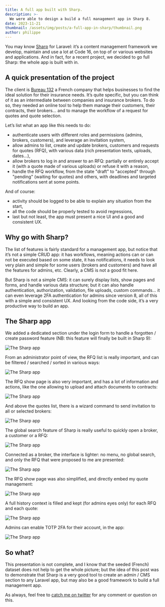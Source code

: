 ```yaml
---
title: A full app built with Sharp.
description: >-
  We were able to design a build a full management app in Sharp 8. 
date: 2023-11-21
thumbnail: /assets/img/posts/a-full-app-in-sharp/thumbnail.png
author: philippe
---
```


You may know [Sharp](https://sharp.code16.fr) for Laravel: it’s a content management framework we develop, maintain and use a lot at Code 16, on top of or various websites and applications. And in fact, for a recent project, we decided to go full Sharp: the whole app is built with in.

## A quick presentation of the project

The client is [Bureau 132](https://www.bureau132.fr) a French company that helps businesses to find the ideal solution for their insurance needs. It’s quite specific, but you can think of it as an intermediate between companies and insurance brokers. To do so, they needed an online tool to help them manage their customers, their contracts, their brokers... and to manage the workflow of a request for quotes and quote selection.

Let’s list what an app like this needs to do:

 - authenticate users with different roles and permissions (admins, brokers, customers), and leverage an invitation system,
 - allow admins to list, create and update brokers, customers and requests for quotes (RFQ), with various data (rich presentation texts, uploads, dates...),
 - allow brokers to log in and answer to an RFQ: partially or entirely accept it (with a quote made of various uploads) or refuse it with a reason,
 - handle the RFQ workflow, from the state "draft" to "accepted" through "pending" (waiting for quotes) and others, with deadlines and targeted notifications sent at some points.

And of course: 

 - activity should be logged to be able to explain any situation from the start,
 - all the code should be properly tested to avoid regressions,
 - last but not least, the app must present a nice UI and a good and consistent UX.

## Why go with Sharp?

The list of features is fairly standard for a management app, but notice that it’s not a simple CRUD app: it has workflows, meaning actions can or can not be executed based on some state, it has notifications, it needs to look very plain and simple for some users (brokers and customers) and have all the features for admins, etc. Clearly, a CMS is not a good fit here.

But Sharp is not a simple CMS: it can surely display lists, show pages and forms, and handle various data structure; but it can also handle authentication, authorization, validation, file uploads, custom commands... it can even leverage 2FA authentication for admins since version 8, all of this with a simple and consistent UX. And looking from the code side, it’s a very productive way to build an app.

## The Sharp app

We added a dedicated section under the login form to handle a forgotten / create password feature (NB: this feature will finally be built in Sharp 9):

![The Sharp app](/assets/img/posts/a-full-app-in-sharp/login.png)

From an administrator point of view, the RFQ list is really important, and can be filtered / searched / sorted in various ways:

![The Sharp app](/assets/img/posts/a-full-app-in-sharp/rfq-list.png)

The RFQ show page is also very important, and has a lot of information and actions, like the one allowing to upload and attach documents to contracts:

![The Sharp app](/assets/img/posts/a-full-app-in-sharp/rfq-show.png)

And above the quotes list, there is a wizard command to send invitation to all or selected brokers: 

![The Sharp app](/assets/img/posts/a-full-app-in-sharp/notify-brokers.png)

The global search feature of Sharp is really useful to quickly open a broker, a customer or a RFQ:

![The Sharp app](/assets/img/posts/a-full-app-in-sharp/search.png)

Connected as a broker, the interface is lighter: no menu, no global search, and only the RFQ that were proposed to me are presented:

![The Sharp app](/assets/img/posts/a-full-app-in-sharp/broker-rfq-list.png)

The RFQ show page was also simplified, and directly embed my quote management:

![The Sharp app](/assets/img/posts/a-full-app-in-sharp/broker-rfq-show.png)

A full history context is filled and kept (for admins eyes only) for each RFQ and each quote:

![The Sharp app](/assets/img/posts/a-full-app-in-sharp/history.png)

Admins can enable TOTP 2FA for their account, in the app:

![The Sharp app](/assets/img/posts/a-full-app-in-sharp/2fa.png)

## So what?

This presentation is not complete, and I know that the seeded (French) dataset does not help to get the whole picture; but the idea of this post was to demonstrate that Sharp is a very good tool to create an admin / CMS section to any Laravel app, but may also be a good framework to build a full management app.

As always, feel free to [catch me on twitter](https://twitter.com/dvlpp) for any comment or question on this.
